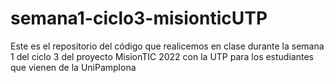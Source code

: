 # semana1-ciclo3-misionticUTP
Este es el repositorio del código que realicemos en clase durante la semana 1 del ciclo 3 del proyecto MisionTIC 2022 con la UTP para los estudiantes que vienen de la UniPamplona
